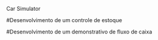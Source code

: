 Car Simulator

#Desenvolvimento de um controle de estoque

#Desenvolvimento de um demonstrativo de fluxo de caixa
